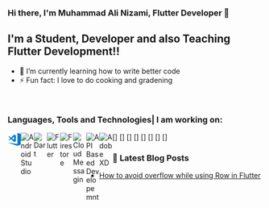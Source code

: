 ### Hi there, I'm Muhammad Ali Nizami, Flutter Developer 👋


## I'm a Student, Developer and also Teaching Flutter Development!!

- 🌱 I’m currently learning how to write better code
- ⚡ Fun fact: I love to do cooking and gradening

<br />

### Languages, Tools and Technologies| I am working on:

[<img align="left" alt="Visual Studio Code" width="26px" src="https://raw.githubusercontent.com/github/explore/80688e429a7d4ef2fca1e82350fe8e3517d3494d/topics/visual-studio-code/visual-studio-code.png" />]
[<img align="left" alt="Android Studio" width="26px" src="https://upload.wikimedia.org/wikipedia/commons/thumb/8/8f/Breezeicons-apps-48-android-studio.svg/1024px-Breezeicons-apps-48-android-studio.svg.png" />]
[<img align="left" alt="Dart" width="26px" src="https://user-images.githubusercontent.com/84806622/119552760-543d5280-bdb4-11eb-88cb-9ac064e5a0fb.png" />]
[<img align="left" alt="Flutter" width="26px" src="https://logowik.com/content/uploads/images/flutter5786.jpg" />]
[<img align="left" alt="Firestore" width="26px" src="https://cms-assets.tutsplus.com/uploads/users/1499/posts/27926/preview_image/firebase_logo.png" />]
[<img align="left" alt="Cloud Messagin" width="26px" src="https://static.invertase.io/assets/firebase/cloud-messaging.svg" />]
[<img align="left" alt="API Based Developemnt" width="26px" src="https://e7.pngegg.com/pngimages/834/715/png-clipart-computer-icons-api-text-logo-thumbnail.png" />]
[<img align="left" alt="Adobe XD" width="26px" src="https://upload.wikimedia.org/wikipedia/commons/thumb/c/c2/Adobe_XD_CC_icon.svg/1200px-Adobe_XD_CC_icon.svg.png" />]


### 📕 Latest Blog Posts

<!-- BLOG-POST-LIST:START -->
- [How to avoid overflow while using Row in Flutter](https://kustalics.medium.com/avoid-overflow-error-while-using-row-in-flutter-7fd02f7039f0)
<!-- BLOG-POST-LIST:END -->




